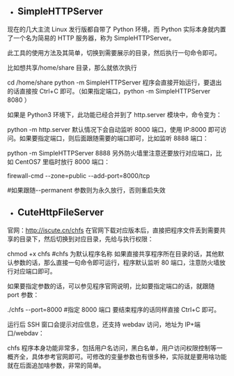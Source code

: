 
- ## SimpleHTTPServer
现在的几大主流 Linux 发行版都自带了 Python 环境，而 Python 实际本身就内置了一个名为简易的 HTTP 服务器，称为 SimpleHTTPServer。

此工具的使用方法及其简单，切换到需要展示的目录，然后执行一句命令即可。

比如想共享/home/share 目录，那么就依次执行

cd /home/share
python -m SimpleHTTPServer
程序会直接开始运行，要退出的话直接按 Ctrl+C 即可。（如果指定端口，python -m SimpleHTTPServer 8080 ）

如果是 Python3 环境下，此功能已经合并到了 http.server 模块中，命令变为：

python -m http.server
默认情况下会自动监听 8000 端口，使用 IP:8000 即可访问。如果要指定端口，则后面跟随需要的端口即可，比如监听 8888 端口：

python -m SimpleHTTPServer 8888
另外防火墙里注意还要放行对应端口，比如 CentOS7 里临时放行 8000 端口：

firewall-cmd --zone=public --add-port=8000/tcp     

#如果跟随--permanent 参数则为永久放行，否则重启失效

- ## CuteHttpFileServer

官网：http://iscute.cn/chfs
在官网下载对应版本后，直接把程序文件丢到需要共享的目录下，然后切换到对应目录，先给与执行权限：

chmod +x chfs      #chfs 为默认程序名称
如果直接共享程序所在目录的话，其他默认参数的话，那么直接一句命令即可运行，程序默认监听 80 端口，注意防火墙放行对应端口即可。

如果要指定参数的话，可以参见程序官网说明，比如要指定端口的话，就跟随 port 参数：

./chfs --port=8000     #指定 8000 端口
要结束程序的话同样直接 Ctrl+C 即可。

运行后 SSH 窗口会提示对应信息，还支持 webdav 访问，地址为 IP+端口/webdav：

chfs 程序本身功能非常多，包括用户名访问，黑白名单，用户访问权限控制等一概齐全，具体参考官网即可。可修改的变量参数也有很多种，实际就是要用啥功能就在后面追加啥参数，非常的简单。







